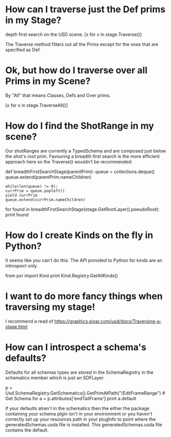 # How can I traverse just the Def prims in my Stage?

depth first search on the USD scene.
[x for x in stage.Traverse()]

The Traverse method filters out all the Prims except for the ones that are specified as Def.


# Ok, but how do I traverse over all Prims in my Scene?

By "All" that means Classes, Defs and Over prims.

[x for x in stage.TraverseAll()]


# How do I find the ShotRange in my scene?

Our shotRanges are currently a TypedSchema and are composed just below the shot's root prim. Favouring a breadth first search is the more efficient approach here so the Traverse() wouldn't be recommended:


def breadthFirstSearchStage(parentPrim):
    queue = collections.deque()
    queue.extend(parentPrim.nameChildren)
    
    while(len(queue) != 0):
    currPrim = queue.popleft()
    yield currPrim
    queue.extend(currPrim.nameChildren)

for found in breadthFirstSearchStage(stage.GetRootLayer().pseudoRoot):
    print found


# How do I create Kinds on the fly in Python?

It seems like you can't do this. The API provided to Python for kinds are an introspect only.

from pxr import Kind
print Kind.Registry.GetAllKinds()


# I want to do more fancy things when traversing my stage!

I recommend a read of https://graphics.pixar.com/usd/docs/Traversing-a-stage.html



# How can I introspect a schema's defaults?

Defaults for all schemas types are stored in the SchemaRegistry in the schematics member which is just an SDFLayer.

p = Usd.SchemaRegistry.GetSchematics().GetPrimAtPath("/EditFrameRange") # Get Schema for
a = p.attributes['endTailFrame']
print a.default

if your defaults atren't in the schematics then the either the package containing your schema plgin isn't in your environment or you haven't correctly set up your resources path in your plugInfo to point where the generatedSchemas.usda file is installed. This generatedSchemas.usda file contains the default.
